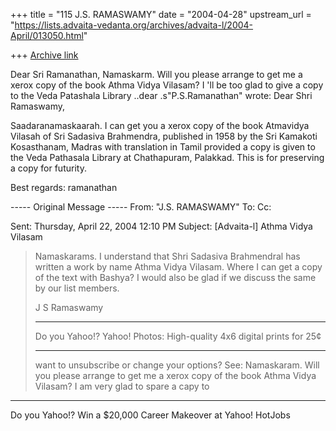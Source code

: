 +++
title = "115 J.S. RAMASWAMY"
date = "2004-04-28"
upstream_url = "https://lists.advaita-vedanta.org/archives/advaita-l/2004-April/013050.html"

+++
[Archive link](https://lists.advaita-vedanta.org/archives/advaita-l/2004-April/013050.html)



Dear Sri Ramanathan,
Namaskarm. Will you please arrange to get me a xerox copy of the book Athma Vidya Vilasam? I 'll be too glad to give a copy to the Veda Patashala Library
..dear .s"P.S.Ramanathan" <ramsaket at sancharnet.in> wrote: 
Dear Shri Ramaswamy,

Saadaranamaskaarah. I can get you a xerox copy of the book Atmavidya Vilasah of Sri Sadasiva Brahmendra, published in 1958 by the Sri Kamakoti Kosasthanam, Madras with translation in Tamil provided a copy is given to the Veda Pathasala Library at Chathapuram, Palakkad.
This is for preserving a copy for futurity.

Best regards: ramanathan


----- Original Message ----- 
From: "J.S. RAMASWAMY" 
To: 
Cc: 

Sent: Thursday, April 22, 2004 12:10 PM
Subject: [Advaita-l] Athma Vidya Vilasam


> 
> Namaskarams. I understand that Shri Sadasiva Brahmendral has written a work by name Athma Vidya Vilasam. Where I can get a copy of the text with Bashya? I would also be glad if we discuss the same by our list members.
> 
> 
> J S Ramaswamy
> 
> 
> 
> ---------------------------------
> Do you Yahoo!?
> Yahoo! Photos: High-quality 4x6 digital prints for 25¢
> _______________________________________________
> want to unsubscribe or change your options? See:
> Namaskaram. Will you please arrange to get me a xerox copy of the book Athma Vidya Vilasam? I am very glad to spare a capy to 


---------------------------------
Do you Yahoo!?
Win a $20,000 Career Makeover at Yahoo! HotJobs 

